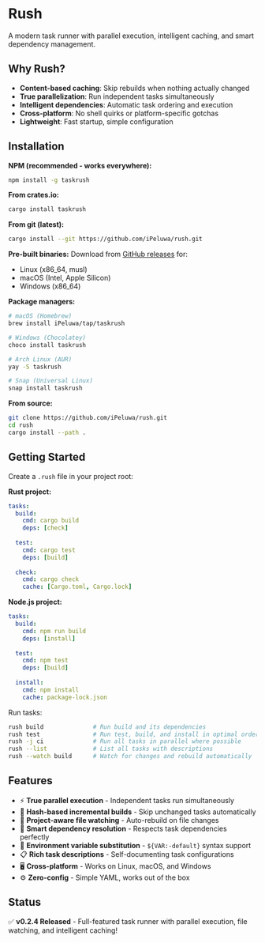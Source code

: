 # Rush

A modern task runner with parallel execution, intelligent caching, and smart dependency management.

## Why Rush?

- **Content-based caching**: Skip rebuilds when nothing actually changed
- **True parallelization**: Run independent tasks simultaneously
- **Intelligent dependencies**: Automatic task ordering and execution
- **Cross-platform**: No shell quirks or platform-specific gotchas
- **Lightweight**: Fast startup, simple configuration

## Installation

**NPM (recommended - works everywhere):**
```bash
npm install -g taskrush
```

**From crates.io:**
```bash
cargo install taskrush
```

**From git (latest):**
```bash
cargo install --git https://github.com/iPeluwa/rush.git
```

**Pre-built binaries:**
Download from [GitHub releases](https://github.com/iPeluwa/rush/releases) for:
- Linux (x86_64, musl)
- macOS (Intel, Apple Silicon)  
- Windows (x86_64)

**Package managers:**
```bash
# macOS (Homebrew)
brew install iPeluwa/tap/taskrush

# Windows (Chocolatey) 
choco install taskrush

# Arch Linux (AUR)
yay -S taskrush

# Snap (Universal Linux)
snap install taskrush
```

**From source:**
```bash
git clone https://github.com/iPeluwa/rush.git
cd rush
cargo install --path .
```

## Getting Started

Create a `.rush` file in your project root:

**Rust project:**
```yaml
tasks:
  build:
    cmd: cargo build
    deps: [check]
    
  test:
    cmd: cargo test
    deps: [build]
    
  check:
    cmd: cargo check
    cache: [Cargo.toml, Cargo.lock]
```

**Node.js project:**
```yaml
tasks:
  build:
    cmd: npm run build
    deps: [install]
    
  test:
    cmd: npm test
    deps: [build]
    
  install:
    cmd: npm install
    cache: package-lock.json
```

Run tasks:
```bash
rush build              # Run build and its dependencies
rush test               # Run test, build, and install in optimal order
rush -j ci              # Run all tasks in parallel where possible
rush --list             # List all tasks with descriptions
rush --watch build      # Watch for changes and rebuild automatically
```

## Features

- ⚡ **True parallel execution** - Independent tasks run simultaneously
- 🧠 **Hash-based incremental builds** - Skip unchanged tasks automatically  
- 📁 **Project-aware file watching** - Auto-rebuild on file changes
- 🎯 **Smart dependency resolution** - Respects task dependencies perfectly
- 🔧 **Environment variable substitution** - `${VAR:-default}` syntax support
- 📋 **Rich task descriptions** - Self-documenting task configurations
- 🖥️ **Cross-platform** - Works on Linux, macOS, and Windows
- ⚙️ **Zero-config** - Simple YAML, works out of the box

## Status

✅ **v0.2.4 Released** - Full-featured task runner with parallel execution, file watching, and intelligent caching!
